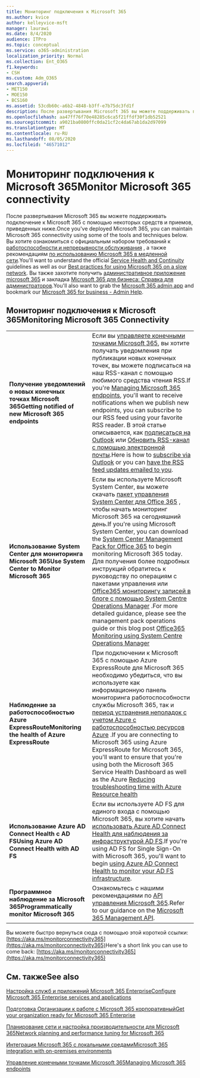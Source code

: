 ```yaml
---
title: Мониторинг подключения к Microsoft 365
ms.author: kvice
author: kelleyvice-msft
manager: laurawi
ms.date: 8/4/2020
audience: ITPro
ms.topic: conceptual
ms.service: o365-administration
localization_priority: Normal
ms.collection: Ent_O365
f1.keywords:
- CSH
ms.custom: Adm_O365
search.appverid:
- MET150
- MOE150
- BCS160
ms.assetid: 53cdb60c-a6b2-4848-b3ff-e7b75dc3fd1f
description: После развертывания Microsoft 365 вы можете поддерживать подключение к Microsoft 365 с помощью некоторых средств и приемов, приведенных ниже. Вы хотите ознакомиться с официальным набором требований к работоспособности и непрерывности обслуживания, а также рекомендациям по использованию Microsoft 365 в медленной сети.
ms.openlocfilehash: aa47ff76f70e48285c6ca5f21ffdf30f1db52521
ms.sourcegitcommit: a9021ba0800ffc0da21cf2c4da67ab1da2d97099
ms.translationtype: MT
ms.contentlocale: ru-RU
ms.lasthandoff: 08/05/2020
ms.locfileid: "46571012"
---
```

# <a name="monitor-microsoft-365-connectivity"></a><span data-ttu-id="40851-104">Мониторинг подключения к Microsoft 365</span><span class="sxs-lookup"><span data-stu-id="40851-104">Monitor Microsoft 365 connectivity</span></span>

<span data-ttu-id="40851-105">После развертывания Microsoft 365 вы можете поддерживать подключение к Microsoft 365 с помощью некоторых средств и приемов, приведенных ниже.</span><span class="sxs-lookup"><span data-stu-id="40851-105">Once you've deployed Microsoft 365, you can maintain Microsoft 365 connectivity using some of the tools and techniques below.</span></span> <span data-ttu-id="40851-106">Вы хотите ознакомиться с официальным набором требований к [работоспособности и непрерывности обслуживания](https://docs.microsoft.com/office365/servicedescriptions/office-365-platform-service-description/service-health-and-continuity) , а также рекомендациям [по использованию Microsoft 365 в медленной сети](https://support.office.com/article/fd16c8d2-4799-4c39-8fd7-045f06640166).</span><span class="sxs-lookup"><span data-stu-id="40851-106">You'll want to understand the official [Service Health and Continuity](https://docs.microsoft.com/office365/servicedescriptions/office-365-platform-service-description/service-health-and-continuity) guidelines as well as our [Best practices for using Microsoft 365 on a slow network](https://support.office.com/article/fd16c8d2-4799-4c39-8fd7-045f06640166).</span></span> <span data-ttu-id="40851-107">Вы также захотите получить [административное приложение microsoft 365](https://blogs.office.com/2015/03/13/administer-on-the-go-with-the-updated-office-365-admin-app/) и закладка [Microsoft 365 для бизнеса: Справка для администраторов](https://support.office.com/article/17d3ff3f-3601-466e-b5a1-482b31cfb791).</span><span class="sxs-lookup"><span data-stu-id="40851-107">You'll also want to grab the [Microsoft 365 admin app](https://blogs.office.com/2015/03/13/administer-on-the-go-with-the-updated-office-365-admin-app/) and bookmark our [Microsoft 365 for business - Admin Help](https://support.office.com/article/17d3ff3f-3601-466e-b5a1-482b31cfb791).</span></span>
  
## <a name="monitoring-microsoft-365-connectivity"></a><span data-ttu-id="40851-108">Мониторинг подключения к Microsoft 365</span><span class="sxs-lookup"><span data-stu-id="40851-108">Monitoring Microsoft 365 Connectivity</span></span>

|||
|:-----|:-----|
|<span data-ttu-id="40851-109">**Получение уведомлений о новых конечных точках Microsoft 365**</span><span class="sxs-lookup"><span data-stu-id="40851-109">**Getting notified of new Microsoft 365 endpoints**</span></span> <br/> |<span data-ttu-id="40851-110">Если вы [управляете конечными точками Microsoft 365](https://support.office.com/article/99cab9d4-ef59-4207-9f2b-3728eb46bf9a), вы хотите получать уведомления при публикации новых конечных точек, вы можете подписаться на наш RSS-канал с помощью любимого средства чтения RSS.</span><span class="sxs-lookup"><span data-stu-id="40851-110">If you're [Managing Microsoft 365 endpoints](https://support.office.com/article/99cab9d4-ef59-4207-9f2b-3728eb46bf9a), you'll want to receive notifications when we publish new endpoints, you can subscribe to our RSS feed using your favorite RSS reader.</span></span> <span data-ttu-id="40851-111">В этой статье описывается, как [подписаться на Outlook](https://go.microsoft.com/fwlink/p/?LinkId=532416) или [Обновить RSS-канал с помощью электронной почты](https://go.microsoft.com/fwlink/p/?LinkId=532417).</span><span class="sxs-lookup"><span data-stu-id="40851-111">Here is how to [subscribe via Outlook](https://go.microsoft.com/fwlink/p/?LinkId=532416) or you can [have the RSS feed updates emailed to you](https://go.microsoft.com/fwlink/p/?LinkId=532417).</span></span>  <br/> |
|<span data-ttu-id="40851-112">**Использование System Center для мониторинга Microsoft 365**</span><span class="sxs-lookup"><span data-stu-id="40851-112">**Use System Center to Monitor Microsoft 365**</span></span> <br/> |<span data-ttu-id="40851-113">Если вы используете Microsoft System Center, вы можете скачать [пакет управления System Center для Office 365](https://www.microsoft.com/download/details.aspx?id=43708) , чтобы начать мониторинг Microsoft 365 на сегодняшний день.</span><span class="sxs-lookup"><span data-stu-id="40851-113">If you're using Microsoft System Center, you can download the [System Center Management Pack for Office 365](https://www.microsoft.com/download/details.aspx?id=43708) to begin monitoring Microsoft 365 today.</span></span> <span data-ttu-id="40851-114">Для получения более подробных инструкций обратитесь к руководству по операциям с пакетами управления или [Office365 мониторингу записей в блоге с помощью System Centre Operations Manager](https://blogs.msdn.com/b/mvpawardprogram/archive/2015/07/08/office365-monitoring-using-system-centre-operations-manager.aspx) .</span><span class="sxs-lookup"><span data-stu-id="40851-114">For more detailed guidance, please see the management pack operations guide or this blog post [Office365 Monitoring using System Centre Operations Manager](https://blogs.msdn.com/b/mvpawardprogram/archive/2015/07/08/office365-monitoring-using-system-centre-operations-manager.aspx)</span></span> <br/> |
|<span data-ttu-id="40851-115">**Наблюдение за работоспособностью Azure ExpressRoute**</span><span class="sxs-lookup"><span data-stu-id="40851-115">**Monitoring the health of Azure ExpressRoute**</span></span> <br/> |<span data-ttu-id="40851-116">При подключении к Microsoft 365 с помощью Azure ExpressRoute для Microsoft 365 необходимо убедиться, что вы используете как информационную панель мониторинга работоспособности службы Microsoft 365, так и [период устранения неполадок с учетом Azure с работоспособностью ресурсов Azure](https://azure.microsoft.com/blog/reduce-troubleshooting-time-with-azure-resource-health/) .</span><span class="sxs-lookup"><span data-stu-id="40851-116">If you are connecting to Microsoft 365 using Azure ExpressRoute for Microsoft 365, you'll want to ensure that you're using both the Microsoft 365 Service Health Dashboard as well as the Azure [Reducing troubleshooting time with Azure Resource health](https://azure.microsoft.com/blog/reduce-troubleshooting-time-with-azure-resource-health/)</span></span> <br/> |
|<span data-ttu-id="40851-117">**Использование Azure AD Connect Health с AD FS**</span><span class="sxs-lookup"><span data-stu-id="40851-117">**Using Azure AD Connect Health with AD FS**</span></span> <br/> |<span data-ttu-id="40851-118">Если вы используете AD FS для единого входа с помощью Microsoft 365, вы хотите начать [использовать Azure AD Connect Health для наблюдения за инфраструктурой AD FS](https://azure.microsoft.com/documentation/articles/active-directory-aadconnect-health-adfs/).</span><span class="sxs-lookup"><span data-stu-id="40851-118">If you're using AD FS for Single Sign-On with Microsoft 365, you'll want to begin [using Azure AD Connect Health to monitor your AD FS infrastructure](https://azure.microsoft.com/documentation/articles/active-directory-aadconnect-health-adfs/).</span></span>  <br/> |
|<span data-ttu-id="40851-119">**Программное наблюдение за Microsoft 365**</span><span class="sxs-lookup"><span data-stu-id="40851-119">**Programmatically monitor Microsoft 365**</span></span> <br/> |<span data-ttu-id="40851-120">Ознакомьтесь с нашими рекомендациями по [API управления Microsoft 365](https://docs.microsoft.com/office/office-365-management-api/office-365-management-apis-overview).</span><span class="sxs-lookup"><span data-stu-id="40851-120">Refer to our guidance on the [Microsoft 365 Management API](https://docs.microsoft.com/office/office-365-management-api/office-365-management-apis-overview).</span></span>  <br/> |

<span data-ttu-id="40851-121">Вы можете быстро вернуться сюда с помощью этой короткой ссылки: [https://aka.ms/monitorconnectivity365](https://aka.ms/monitorconnectivity365)</span><span class="sxs-lookup"><span data-stu-id="40851-121">Here's a short link you can use to come back: [https://aka.ms/monitorconnectivity365](https://aka.ms/monitorconnectivity365)</span></span>
  
## <a name="see-also"></a><span data-ttu-id="40851-122">См. также</span><span class="sxs-lookup"><span data-stu-id="40851-122">See also</span></span>

[<span data-ttu-id="40851-123">Настройка служб и приложений Microsoft 365 Enterprise</span><span class="sxs-lookup"><span data-stu-id="40851-123">Configure Microsoft 365 Enterprise services and applications</span></span>](configure-services-and-applications.md)
  
[<span data-ttu-id="40851-124">Подготовка Организации к работе с Microsoft 365 корпоративный</span><span class="sxs-lookup"><span data-stu-id="40851-124">Get your organization ready for Microsoft 365 Enterprise</span></span>](get-your-organization-ready-for-office-365.md)
  
[<span data-ttu-id="40851-125">Планирование сети и настройка производительности для Microsoft 365</span><span class="sxs-lookup"><span data-stu-id="40851-125">Network planning and performance tuning for Microsoft 365</span></span>](network-planning-and-performance.md)
  
[<span data-ttu-id="40851-126">Интеграция Microsoft 365 с локальными средами</span><span class="sxs-lookup"><span data-stu-id="40851-126">Microsoft 365 integration with on-premises environments</span></span>](office-365-integration.md)
  
[<span data-ttu-id="40851-127">Управление конечными точками Microsoft 365</span><span class="sxs-lookup"><span data-stu-id="40851-127">Managing Microsoft 365 endpoints</span></span>](managing-office-365-endpoints.md)
